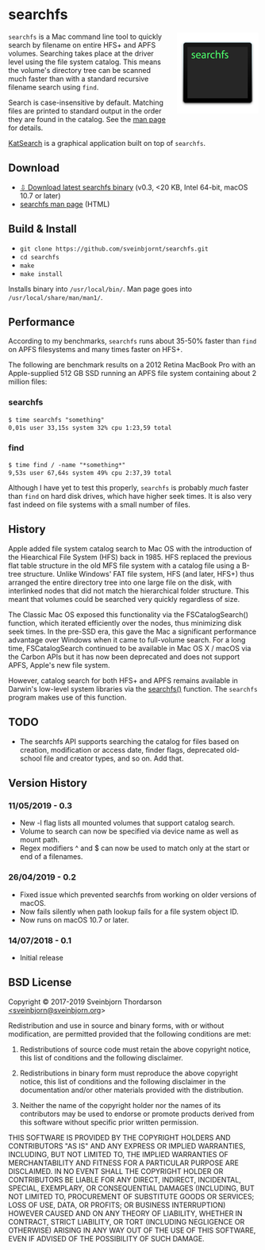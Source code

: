 # searchfs

<img src="searchfs.png" width="164" height="164" alt="searchfs icon" style="float: right; margin-left: 20px; margin-bottom: 20px;" align="right">

`searchfs` is a Mac command line tool to quickly search by filename on entire HFS+ and APFS volumes. Searching takes place at the driver level using the file system catalog. This means the volume's directory tree can be scanned much faster than with a standard recursive filename search using `find`.

Search is case-insensitive by default. Matching files are printed to standard output in the order they are found in the catalog. See the [man page](https://sveinbjorn.org/files/manpages/searchfs.1.html) for details.

[KatSearch](https://github.com/sveinbjornt/KatSearch) is a graphical application built on top of `searchfs`.

## Download

* [⇩ Download latest searchfs binary](https://sveinbjorn.org/files/software/searchfs.zip) (v0.3, <20 KB, Intel 64-bit, macOS 10.7 or later)
* [searchfs man page](https://sveinbjorn.org/files/manpages/searchfs.1.html) (HTML)

## Build & Install

* `git clone https://github.com/sveinbjornt/searchfs.git`
* `cd searchfs`
* `make`
* `make install`

Installs binary into <code>/usr/local/bin/</code>. Man page goes into <code>/usr/local/share/man/man1/</code>.

## Performance

According to my benchmarks, `searchfs` runs about 35-50% faster than `find` on APFS filesystems and many times faster on HFS+.

The following are benchmark results on a 2012 Retina MacBook Pro with an Apple-supplied 512 GB SSD running an APFS file system containing about 2 million files:

### searchfs
```shell
$ time searchfs "something"
0,01s user 33,15s system 32% cpu 1:23,59 total
```
### find
```shell
$ time find / -name "*something*"
9,53s user 67,64s system 49% cpu 2:37,39 total
```

Although I have yet to test this properly, `searchfs` is probably *much* faster than `find` on hard disk drives, which have higher seek times. It is also very fast indeed on file systems with a small number of files.

## History

Apple added file system catalog search to Mac OS with the introduction of the Hiearchical File System (HFS) back in 1985. HFS replaced the previous flat table structure in the old MFS file system with a catalog file using a B-tree structure. Unlike Windows' FAT file system, HFS (and later, HFS+) thus arranged the entire directory tree into one large file on the disk, with interlinked nodes that did not match the hierarchical folder structure. This meant that volumes could be searched very quickly regardless of size.

The Classic Mac OS exposed this functionality via the FSCatalogSearch() function, which iterated efficiently over the nodes, thus minimizing disk seek times. In the pre-SSD era, this gave the Mac a significant performance advantage over Windows when it came to full-volume search. For a long time, FSCatalogSearch continued to be available in Mac OS X / macOS via the Carbon APIs but it has now been deprecated and does not support APFS, Apple's new file system.

However, catalog search for both HFS+ and APFS remains available in Darwin's low-level system libraries via the [searchfs()](https://www.unix.com/man-page/osx/2/searchfs/) function. The `searchfs` program makes use of this function.

## TODO

* The searchfs API supports searching the catalog for files based on creation, modification or access date, finder flags, deprecated old-school file and creator types, and so on. Add that.

## Version History

### 11/05/2019 - **0.3**

* New -l flag lists all mounted volumes that support catalog search.
* Volume to search can now be specified via device name as well as mount path.
* Regex modifiers ^ and $ can now be used to match only at the start or end of a filenames.

### 26/04/2019 - **0.2**

* Fixed issue which prevented searchfs from working on older versions of macOS.
* Now fails silently when path lookup fails for a file system object ID.
* Now runs on macOS 10.7 or later.

### 14/07/2018 - **0.1**

* Initial release

## BSD License

Copyright © 2017-2019 Sveinbjorn Thordarson <a href="mailto:sveinbjorn@sveinbjorn.org">&lt;sveinbjorn@sveinbjorn.org&gt;</a>

Redistribution and use in source and binary forms, with or without modification, are permitted provided that the following conditions are met:

1. Redistributions of source code must retain the above copyright notice, this list of conditions and the following disclaimer.

2. Redistributions in binary form must reproduce the above copyright notice, this list of conditions and the following disclaimer in the documentation and/or other materials provided with the distribution.

3. Neither the name of the copyright holder nor the names of its contributors may be used to endorse or promote products derived from this software without specific prior written permission.

THIS SOFTWARE IS PROVIDED BY THE COPYRIGHT HOLDERS AND CONTRIBUTORS "AS IS" AND ANY EXPRESS OR IMPLIED WARRANTIES, INCLUDING, BUT NOT LIMITED TO, THE IMPLIED WARRANTIES OF MERCHANTABILITY AND FITNESS FOR A PARTICULAR PURPOSE ARE DISCLAIMED. IN NO EVENT SHALL THE COPYRIGHT HOLDER OR CONTRIBUTORS BE LIABLE FOR ANY DIRECT, INDIRECT, INCIDENTAL, SPECIAL, EXEMPLARY, OR CONSEQUENTIAL DAMAGES (INCLUDING, BUT NOT LIMITED TO, PROCUREMENT OF SUBSTITUTE GOODS OR SERVICES; LOSS OF USE, DATA, OR PROFITS; OR BUSINESS INTERRUPTION) HOWEVER CAUSED AND ON ANY THEORY OF LIABILITY, WHETHER IN CONTRACT, STRICT LIABILITY, OR TORT (INCLUDING NEGLIGENCE OR OTHERWISE) ARISING IN ANY WAY OUT OF THE USE OF THIS SOFTWARE, EVEN IF ADVISED OF THE POSSIBILITY OF SUCH DAMAGE.
